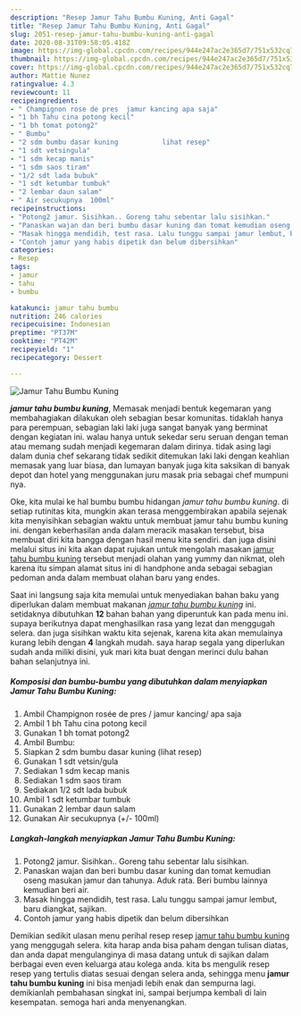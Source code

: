 ```yaml
---
description: "Resep Jamur Tahu Bumbu Kuning, Anti Gagal"
title: "Resep Jamur Tahu Bumbu Kuning, Anti Gagal"
slug: 2051-resep-jamur-tahu-bumbu-kuning-anti-gagal
date: 2020-08-31T09:58:05.418Z
image: https://img-global.cpcdn.com/recipes/944e247ac2e365d7/751x532cq70/jamur-tahu-bumbu-kuning-foto-resep-utama.jpg
thumbnail: https://img-global.cpcdn.com/recipes/944e247ac2e365d7/751x532cq70/jamur-tahu-bumbu-kuning-foto-resep-utama.jpg
cover: https://img-global.cpcdn.com/recipes/944e247ac2e365d7/751x532cq70/jamur-tahu-bumbu-kuning-foto-resep-utama.jpg
author: Mattie Nunez
ratingvalue: 4.3
reviewcount: 11
recipeingredient:
- " Champignon rose de pres  jamur kancing apa saja"
- "1 bh Tahu cina potong kecil"
- "1 bh tomat potong2"
- " Bumbu"
- "2 sdm bumbu dasar kuning           lihat resep"
- "1 sdt vetsingula"
- "1 sdm kecap manis"
- "1 sdm saos tiram"
- "1/2 sdt lada bubuk"
- "1 sdt ketumbar tumbuk"
- "2 lembar daun salam"
- " Air secukupnya  100ml"
recipeinstructions:
- "Potong2 jamur. Sisihkan.. Goreng tahu sebentar lalu sisihkan."
- "Panaskan wajan dan beri bumbu dasar kuning dan tomat kemudian oseng masukan jamur dan tahunya. Aduk rata. Beri bumbu lainnya kemudian beri air."
- "Masak hingga mendidih, test rasa. Lalu tunggu sampai jamur lembut, baru diangkat, sajikan."
- "Contoh jamur yang habis dipetik dan belum dibersihkan"
categories:
- Resep
tags:
- jamur
- tahu
- bumbu

katakunci: jamur tahu bumbu 
nutrition: 246 calories
recipecuisine: Indonesian
preptime: "PT37M"
cooktime: "PT42M"
recipeyield: "1"
recipecategory: Dessert

---
```



![Jamur Tahu Bumbu Kuning](https://img-global.cpcdn.com/recipes/944e247ac2e365d7/751x532cq70/jamur-tahu-bumbu-kuning-foto-resep-utama.jpg)

<b><i>jamur tahu bumbu kuning</i></b>, Memasak menjadi bentuk kegemaran yang membahagiakan dilakukan oleh sebagian besar komunitas. tidaklah hanya para perempuan, sebagian laki laki juga sangat banyak yang berminat dengan kegiatan ini. walau hanya untuk sekedar seru seruan dengan teman atau memang sudah menjadi kegemaran dalam dirinya. tidak asing lagi dalam dunia chef sekarang tidak sedikit ditemukan laki laki dengan keahlian memasak yang luar biasa, dan lumayan banyak juga kita saksikan di banyak depot dan hotel yang menggunakan juru masak pria sebagai chef mumpuni nya.



Oke, kita mulai ke hal bumbu bumbu hidangan <i>jamur tahu bumbu kuning</i>. di setiap rutinitas kita, mungkin akan terasa menggembirakan apabila sejenak kita menyisihkan sebagian waktu untuk membuat jamur tahu bumbu kuning ini. dengan keberhasilan anda dalam meracik masakan tersebut, bisa membuat diri kita bangga dengan hasil menu kita sendiri. dan juga disini melalui situs ini kita akan dapat rujukan untuk mengolah masakan <u>jamur tahu bumbu kuning</u> tersebut menjadi olahan yang yummy dan nikmat, oleh karena itu simpan alamat situs ini di handphone anda sebagai sebagian pedoman anda dalam membuat olahan baru yang endes.


Saat ini langsung saja kita memulai untuk menyediakan bahan baku yang diperlukan dalam membuat makanan <u><i>jamur tahu bumbu kuning</i></u> ini. setidaknya dibutuhkan <b>12</b> bahan bahan yang diperuntuk kan pada menu ini. supaya berikutnya dapat menghasilkan rasa yang lezat dan menggugah selera. dan juga sisihkan waktu kita sejenak, karena kita akan memulainya kurang lebih dengan <b>4</b> langkah mudah. saya harap segala yang diperlukan sudah anda miliki disini, yuk mari kita buat dengan merinci dulu bahan bahan selanjutnya ini.

<!--inarticleads1-->

##### Komposisi dan bumbu-bumbu yang dibutuhkan dalam menyiapkan Jamur Tahu Bumbu Kuning:

1. Ambil  Champignon rosée de pres / jamur kancing/ apa saja
1. Ambil 1 bh Tahu cina potong kecil
1. Gunakan 1 bh tomat potong2
1. Ambil  Bumbu:
1. Siapkan 2 sdm bumbu dasar kuning           (lihat resep)
1. Gunakan 1 sdt vetsin/gula
1. Sediakan 1 sdm kecap manis
1. Sediakan 1 sdm saos tiram
1. Sediakan 1/2 sdt lada bubuk
1. Ambil 1 sdt ketumbar tumbuk
1. Gunakan 2 lembar daun salam
1. Gunakan  Air secukupnya (+/- 100ml)




<!--inarticleads2-->

##### Langkah-langkah menyiapkan Jamur Tahu Bumbu Kuning:

1. Potong2 jamur. Sisihkan.. Goreng tahu sebentar lalu sisihkan.
1. Panaskan wajan dan beri bumbu dasar kuning dan tomat kemudian oseng masukan jamur dan tahunya. Aduk rata. Beri bumbu lainnya kemudian beri air.
1. Masak hingga mendidih, test rasa. Lalu tunggu sampai jamur lembut, baru diangkat, sajikan.
1. Contoh jamur yang habis dipetik dan belum dibersihkan




Demikian sedikit ulasan menu perihal resep resep <u>jamur tahu bumbu kuning</u> yang menggugah selera. kita harap anda bisa paham dengan tulisan diatas, dan anda dapat mengulanginya di masa datang untuk di sajikan dalam berbagai even even keluarga atau kolega anda. kita bs mengulik resep resep yang tertulis diatas sesuai dengan selera anda, sehingga menu <b>jamur tahu bumbu kuning</b> ini bisa menjadi lebih enak dan sempurna lagi. demikianlah pembahasan singkat ini, sampai berjumpa kembali di lain kesempatan. semoga hari anda menyenangkan.
